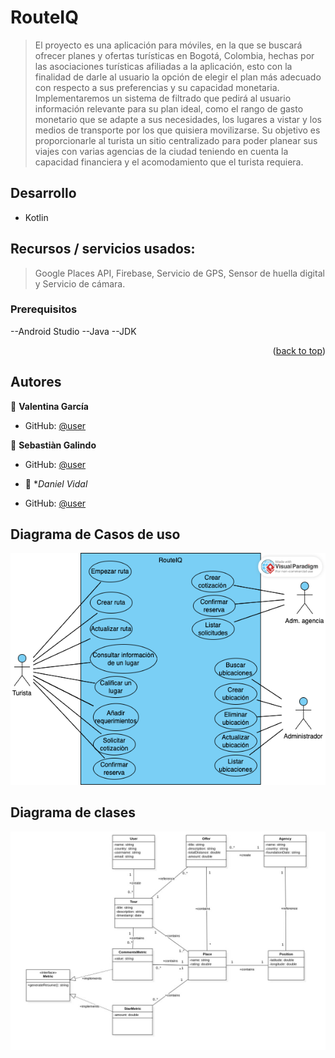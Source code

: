 <a name="Readme-project"></a>

# RouteIQ

> El proyecto es una aplicación para móviles, en la que se buscará ofrecer planes y ofertas turísticas en Bogotá, Colombia,
> hechas por las asociaciones turísticas afiliadas a la aplicación, esto con la finalidad de darle al usuario la opción de elegir el plan
> más adecuado con respecto a sus preferencias y su capacidad monetaria. Implementaremos un sistema de filtrado que pedirá al usuario información relevante para su plan ideal, como el rango de gasto monetario que se adapte a sus necesidades, los lugares a vistar y los medios de transporte por los que quisiera movilizarse. Su objetivo es proporcionarle al turista un sitio centralizado para poder planear sus viajes con varias agencias de la ciudad teniendo en cuenta la capacidad financiera y el acomodamiento que el turista requiera.

## Desarrollo

- Kotlin

## Recursos / servicios usados:

> Google Places API,
> Firebase,
> Servicio de GPS,
> Sensor de huella digital y
> Servicio de cámara.


### Prerequisitos

--Android Studio
--Java
--JDK

<p align="right">(<a href="#rRadme-project">back to top</a>)</p>


## Autores

👤 **Valentina García**

- GitHub: [@user](https://github.com/valentinaG08)
  

👤 **Sebastiàn Galindo**

- GitHub: [@user](https://github.com/TalkySafe143)

  
- 👤 **Daniel Vidal*

- GitHub: [@user](https://github.com/Dasdoria1O1)

## Diagrama de Casos de uso

<img src="/DCU RouteIQ.jpeg"/>

## Diagrama de clases

<img src="/Diagrama de Clases RouteIQ.jpeg" />


